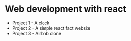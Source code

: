 # Web development with react
* Project 1 - A clock
* Project 2 - A simple react fact website
* Project 3 - Airbnb clone
